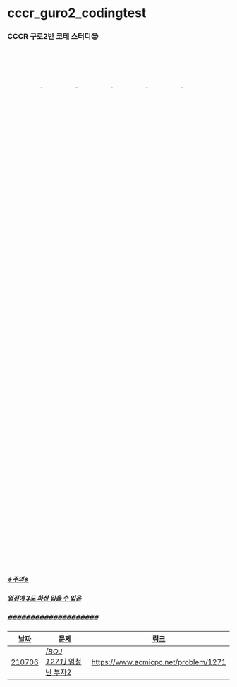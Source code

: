 # cccr_guro2_codingtest

### CCCR 구로2반 코테 스터디😎

<a href="https://github.com/zzerii">
<img src = "https://avatars.githubusercontent.com/u/61822411?v=4" width="15%" style="border-radius: 50%" />
<a href="https://github.com/parkbyungnam">
<img src = "https://avatars.githubusercontent.com/u/57394605?v=4" width="15%" style="border-radius: 50%" />
<a href="https://github.com/aboova">
<img src = "https://avatars.githubusercontent.com/u/57314841?v=4" width="15%" style="border-radius: 50%" />
<a href="https://github.com/BaekSeongTak">
<img src = "https://avatars.githubusercontent.com/u/86943528?v=4" width="15%" style="border-radius: 50%" />
<a href="https://github.com/ndiepray">
<img src = "https://avatars.githubusercontent.com/u/86943561?v=4" width="15%" style="border-radius: 50%" />
<a href="https://github.com/gmlwpfEh">
<img src = "https://avatars.githubusercontent.com/u/86943596?v=4" width="15%" style="border-radius: 50%" />
<a href="https://github.com/nxxxtyetdecided">
<img src = "https://avatars.githubusercontent.com/u/86827063?v=4" width="15%" style="border-radius: 50%" />



##### ※주의※

##### 열정에 3도 화상 입을 수 있음

##### 🔥🔥🔥🔥🔥🔥🔥🔥🔥🔥🔥🔥🔥🔥🔥🔥🔥🔥🔥🔥


| 날짜   | 문제                      | 링크                                 |
| ------ | ------------------------- | ------------------------------------ |
| 210706 | _[BOJ 1271]_ 엄청난 부자2 | https://www.acmicpc.net/problem/1271 |

